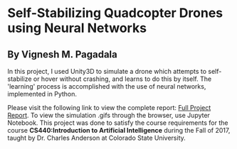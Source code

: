 # Self-Stabilizing Quadcopter Drones using Neural Networks
## By Vignesh M. Pagadala
In this project, I used Unity3D to simulate a drone which attempts to self-stabilize or hover without crashing, and learns to do this by itself. The 'learning' process is accomplished with the use of neural networks, implemented in Python. 

Please visit the following link to view the complete report: <a href = "https://github.com/vignesh-pagadala/cs440-final-project-drone/blob/master/Vignesh_M_Pagadala_Final_Report.ipynb">Full Project Report</a>. To view the simulation .gifs through the browser, use Jupyter Notebook. This project was done to satisfy the course requirements for the course <strong>CS440:Introduction to Artificial Intelligence</strong> during the Fall of 2017, taught by Dr. Charles Anderson at Colorado State University.  
